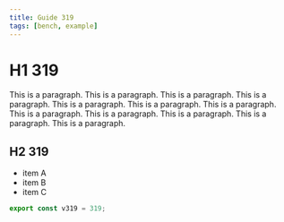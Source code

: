 ```yaml
---
title: Guide 319
tags: [bench, example]
---
```


# H1 319

This is a paragraph. This is a paragraph. This is a paragraph. This is a paragraph. This is a paragraph. This is a paragraph. This is a paragraph. This is a paragraph. This is a paragraph. This is a paragraph. This is a paragraph. This is a paragraph. 

## H2 319

- item A
- item B
- item C

```ts
export const v319 = 319;
```